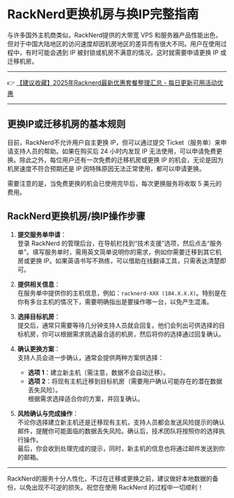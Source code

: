 # RackNerd更换机房与换IP完整指南

与许多国外主机商类似，RackNerd提供的大带宽 VPS 和服务器产品性能出色，但对于中国大陆地区的访问速度却因机房地区的差异而有很大不同。用户在使用过程中，有时可能会遇到 IP 被封锁或机房不满意的情况，这时就需要申请更换 IP 或迁移机房。

---

👉 [【建议收藏】2025年Racknerd最新优惠套餐整理汇总 - 每日更新可用活动优惠](https://bit.ly/Rack_Nerd)

---

## 更换IP或迁移机房的基本规则

目前，RackNerd不允许用户自主更换 IP，但可以通过提交 Ticket（服务单）来申请支持人员的帮助。如果在购买后 24 小时内发现 IP 无法使用，可以申请免费更换。除此之外，每位用户还有一次免费的迁移机房或更换 IP 的机会，无论是因为机房速度不符合预期还是 IP 因特殊原因无法正常使用，都可以申请更换。

需要注意的是，当免费更换的机会已使用完毕后，每次更换服务将收取 5 美元的费用。

## RackNerd更换机房/换IP操作步骤

1. **提交服务单申请**：   
   登录 RackNerd 的管理后台，在导航栏找到“技术支援”选项，然后点击“服务单”。填写服务单时，需用英文简单说明你的需求，例如你需要迁移到其它机房或更换 IP。如果英语书写不熟练，可以借助在线翻译工具，只需表达清楚即可。

2. **提供相关信息**：  
   在服务单中提供你的主机信息，例如：`racknerd-XXX (104.X.X.X)`。特别是在你有多台主机的情况下，需要明确指出是要操作哪一台，以免产生混淆。

3. **选择目标机房**：  
   提交后，通常只需要等待几分钟支持人员就会回复。他们会列出可供选择的目标机房，你可以根据需求挑选最合适的机房，然后将你的选择通过回复确认。

4. **确认更换方案**：  
   支持人员会进一步确认，通常会提供两种方案供选择：  
   - **选项 1**：建立新主机（需注意，数据不会自动迁移）。  
   - **选项 2**：将现有主机迁移到目标机房（需要用户确认可能存在的潜在数据丢失风险）。  
   根据需求选择适合你的方案，并回复确认。

5. **风险确认与完成操作**：  
   不论你选择建立新主机还是迁移现有主机，支持人员都会发送风险提示的确认邮件，提醒你可能面临的数据丢失风险。确认后，技术团队将按照你的选择执行操作。  
   最后，你会收到处理完成的提示，同时，新主机的信息也将通过邮件发送到你的邮箱。

---

RackNerd的服务十分人性化，不过在迁移或更换之前，建议做好本地数据的备份，以免出现不可逆的损失。祝您在使用 RackNerd 的过程中一切顺利！